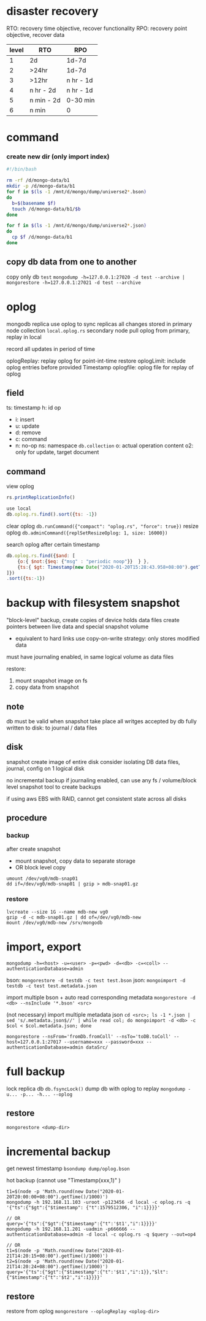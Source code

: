 # disaster recovery
RTO: recovery time objective, recover functionality
RPO: recovery point objective, recover data

| level | RTO        | RPO       |
|-------|------------|-----------|
| 1     | 2d         | 1d-7d     |
| 2     | >24hr      | 1d-7d     |
| 3     | >12hr      | n hr - 1d |
| 4     | n hr - 2d  | n hr - 1d |
| 5     | n min - 2d | 0-30 min  |
| 6     | n min      | 0         |

# command
### create new dir (only import index)
```sh
#!/bin/bash

rm -rf /d/mongo-data/b1
mkdir -p /d/mongo-data/b1
for f in $(ls -1 /mnt/d/mongo/dump/universe2*.bson)
do
  b=$(basename $f)
  touch /d/mongo-data/b1/$b
done

for f in $(ls -1 /mnt/d/mongo/dump/universe2*.json)
do
  cp $f /d/mongo-data/b1
done
```

## copy db data from one to another
copy only db `test`
`mongodump -h=127.0.0.1:27020 -d test --archive | mongorestore -h=127.0.0.1:27021 -d test --archive`


# oplog
mongodb replica use oplog to sync replicas
all changes stored in primary node collection `local.oplog.rs`
secondary node pull oplog from primary, replay in local

record all updates in period of time

oplogReplay: replay oplog for point-int-time restore
oplogLimit: include oplog entries before provided Timestamp
oplogfile: oplog file for replay of oplog

## field
ts: timestamp
h: id
op
- i: insert
- u: update
- d: remove
- c: command
- n: no-op
ns: namespace `db.collection`
o: actual operation content
o2: only for update, target document

## command
view oplog
```js
rs.printReplicationInfo()

use local
db.oplog.rs.find().sort({ts: -1})
```
clear oplog `db.runCommand({"compact": "oplog.rs", "force": true})`
resize oplog `db.adminCommand({replSetResizeOplog: 1, size: 16000})`

search oplog after certain timestamp
```js
db.oplog.rs.find({$and: [
    {o:{ $not:{$eq: {"msg" : "periodic noop"}}  } },
    {ts:{ $gt: Timestamp(new Date("2020-01-20T15:28:43.958+08:00").getTime()/1000,1) } }
]})
.sort({ts:-1})
```



# backup with filesystem snapshot
"block-level" backup, create copies of device holds data files
create pointers between live data and special snapshot volume
  - equivalent to hard links
use copy-on-write strategy: only stores modified data

must have journaling enabled, in same logical volume as data files

restore:
1. mount snapshot image on fs
2. copy data from snapshot

## note
db must be valid when snapshot take place
all writges accepted by db fully written to disk: to journal / data files

## disk
snapshot create image of entire disk
consider isolating DB data files, journal, config on 1 logical disk

no incremental backup
if journaling enabled, can use any fs / volume/block level snapshot tool to create backups

if using aws EBS with RAID, cannot get consistent state across all disks

## procedure
### backup
after create snapshot
- mount snapshot, copy data to separate storage
- OR block level copy 

```
umount /dev/vg0/mdb-snap01
dd if=/dev/vg0/mdb-snap01 | gzip > mdb-snap01.gz
```

### restore
```
lvcreate --size 1G --name mdb-new vg0
gzip -d -c mdb-snap01.gz | dd of=/dev/vg0/mdb-new
mount /dev/vg0/mdb-new /srv/mongodb
```

# import, export 
`mongodump -h=<host> -u=<user> -p=<pwd> -d=<db> -c=<coll> --authenticationDatabase=admin`

bson: `mongorestore -d testdb -c test test.bson`
json: `mongoimport -d testdb -c test test.metadata.json`

import multiple bson + auto read corresponding metadata
`mongorestore -d <db> --nsInclude '*.bson' <src>`

(not necessary)
import multiple metadata json
`cd <src>; ls -1 *.json | sed 's/.metadata.json$//' | while read col; do mongoimport -d <db> -c $col < $col.metadata.json; done`

`mongorestore --nsFrom='fromDb.fromColl' --nsTo='toDB.toColl' --host=127.0.0.1:27017 --username=xxx --password=xxx --authenticationDatabase=admin dataSrc/`


# full backup
lock replica db `db.fsyncLock()`
dump db with oplog to replay `mongodump -u... -p... -h... --oplog`

## restore
`mongorestore <dump-dir>`

# incremental backup
get newest timestamp `bsondump dump/oplog.bson`

hot backup (cannot use "Timestamp(xxx,1)" )
```bsh
t1=$(node -p 'Math.round(new Date("2020-01-20T20:00:00+08:00").getTime()/1000)')
mongodump -h 192.168.11.103 -uroot -p123456 -d local -c oplog.rs -q '{"ts":{"$gt":{"$timestamp": {"t":1579512306, "i":1}}}}'

// OR
query='{"ts":{"$gt":{"$timestamp":{"t":'$t1',"i":1}}}}'
mongodump -h 192.168.11.201 -uadmin -p666666 --authenticationDatabase=admin -d local -c oplog.rs -q $query --out=op4

// OR
t1=$(node -p 'Math.round(new Date("2020-01-21T14:20:15+08:00").getTime()/1000)')
t2=$(node -p 'Math.round(new Date("2020-01-21T14:20:24+08:00").getTime()/1000)')
query='{"ts":{"$gt":{"$timestamp":{"t":'$t1',"i":1}},"$lt":{"$timestamp":{"t":'$t2',"i":1}}}}'

```

## restore
restore from oplog
`mongorestore --oplogReplay <oplog-dir>`





